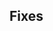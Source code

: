 <!--order page relayout -->
<!--featured page -->
<!--userprofile page -->
<!-- search page -->
<!-- smtp Activation -->

## Fixes

<!-- validation password -->
<!--previous selected after checkout -->
<!--no enquiries -->
<!-- brand category overlay -->
<!-- discount fix -->
<!-- pagination fix redirecting to product page -->
<!-- hidden product still visible in brand andn category -->
<!-- address not added yet -->
<!--editing adds new category,product and brand -->
<!--non intutive validations -->
<!--product page change -->
<!--categories and brand with no item should be invisible -->
<!--discount logic and price editing in product page -->
